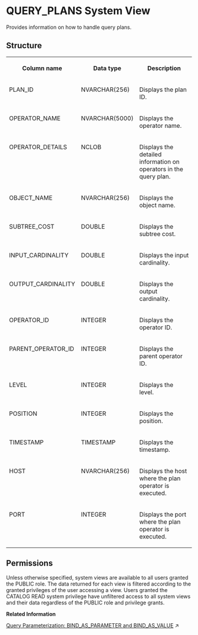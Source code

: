 <!-- loio20cca38775191014bf46bc83f328ee5c -->

# QUERY\_PLANS System View

Provides information on how to handle query plans.



<a name="loio20cca38775191014bf46bc83f328ee5c___q_u_e_r_y__p_l_a_n_s_1struct_QUERY_PLANS"/>

## Structure


<table>
<tr>
<th valign="top">

Column name

</th>
<th valign="top">

Data type

</th>
<th valign="top">

Description

</th>
</tr>
<tr>
<td valign="top">

PLAN\_ID

</td>
<td valign="top">

NVARCHAR\(256\)

</td>
<td valign="top">

Displays the plan ID.

</td>
</tr>
<tr>
<td valign="top">

OPERATOR\_NAME

</td>
<td valign="top">

NVARCHAR\(5000\)

</td>
<td valign="top">

Displays the operator name.

</td>
</tr>
<tr>
<td valign="top">

OPERATOR\_DETAILS

</td>
<td valign="top">

NCLOB

</td>
<td valign="top">

Displays the detailed information on operators in the query plan.

</td>
</tr>
<tr>
<td valign="top">

OBJECT\_NAME

</td>
<td valign="top">

NVARCHAR\(256\)

</td>
<td valign="top">

Displays the object name.

</td>
</tr>
<tr>
<td valign="top">

SUBTREE\_COST

</td>
<td valign="top">

DOUBLE

</td>
<td valign="top">

Displays the subtree cost.

</td>
</tr>
<tr>
<td valign="top">

INPUT\_CARDINALITY

</td>
<td valign="top">

DOUBLE

</td>
<td valign="top">

Displays the input cardinality.

</td>
</tr>
<tr>
<td valign="top">

OUTPUT\_CARDINALITY

</td>
<td valign="top">

DOUBLE

</td>
<td valign="top">

Displays the output cardinality.

</td>
</tr>
<tr>
<td valign="top">

OPERATOR\_ID

</td>
<td valign="top">

INTEGER

</td>
<td valign="top">

Displays the operator ID.

</td>
</tr>
<tr>
<td valign="top">

PARENT\_OPERATOR\_ID

</td>
<td valign="top">

INTEGER

</td>
<td valign="top">

Displays the parent operator ID.

</td>
</tr>
<tr>
<td valign="top">

LEVEL

</td>
<td valign="top">

INTEGER

</td>
<td valign="top">

Displays the level.

</td>
</tr>
<tr>
<td valign="top">

POSITION

</td>
<td valign="top">

INTEGER

</td>
<td valign="top">

Displays the position.

</td>
</tr>
<tr>
<td valign="top">

TIMESTAMP

</td>
<td valign="top">

TIMESTAMP

</td>
<td valign="top">

Displays the timestamp.

</td>
</tr>
<tr>
<td valign="top">

HOST

</td>
<td valign="top">

NVARCHAR\(256\)

</td>
<td valign="top">

Displays the host where the plan operator is executed.

</td>
</tr>
<tr>
<td valign="top">

PORT

</td>
<td valign="top">

INTEGER

</td>
<td valign="top">

Displays the port where the plan operator is executed.

</td>
</tr>
</table>



<a name="loio20cca38775191014bf46bc83f328ee5c__section_gk3_yw4_dzb"/>

## Permissions

Unless otherwise specified, system views are available to all users granted the PUBLIC role. The data returned for each view is filtered according to the granted privileges of the user accessing a view. Users granted the CATALOG READ system privilege have unfiltered access to all system views and their data regardless of the PUBLIC role and privilege grants.

**Related Information**  


[Query Parameterization: BIND_AS_PARAMETER and BIND_AS_VALUE](https://help.sap.com/viewer/d1cb63c8dd8e4c35a0f18aef632687f0/2024_3_QRC/en-US/0b2958ee0426496f9c084c92b14993f1.html "All scalar variables used in queries of procedures, functions or anonymous blocks, are represented either as query parameters, or as constant values during query compilation. Which option shall be chosen is a decision of the optimizer.") :arrow_upper_right:

